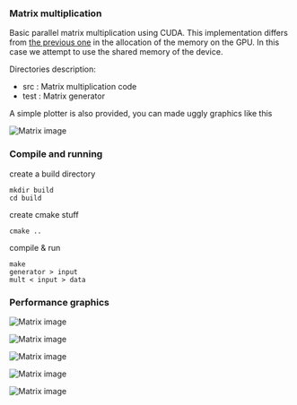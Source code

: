 ### Matrix multiplication

Basic parallel matrix multiplication using CUDA.
This implementation differs from [the previous one](http://github.com/pin3da/HPC/tree/master/matrix_mult)
in the allocation of the memory on the GPU. In this case we attempt to
use the shared memory of the device.

Directories description:
- src : Matrix multiplication code
- test : Matrix generator

A simple plotter is also provided, you can made uggly graphics like this

![Matrix image](https://raw.githubusercontent.com/pin3da/HPC/master/matrix_mult/matrix_mul.png)

### Compile and running

create a build directory

    mkdir build
    cd build

create cmake stuff

    cmake ..

compile & run

    make
    generator > input
    mult < input > data

### Performance graphics


![Matrix image](https://raw.githubusercontent.com/pin3da/HPC/master/matrix_mult_tiled/figure_1.png)

![Matrix image](https://raw.githubusercontent.com/pin3da/HPC/master/matrix_mult_tiled/figure_2.png)

![Matrix image](https://raw.githubusercontent.com/pin3da/HPC/master/matrix_mult_tiled/figure_3.png)

![Matrix image](https://raw.githubusercontent.com/pin3da/HPC/master/matrix_mult_tiled/tiling1.png)

![Matrix image](https://raw.githubusercontent.com/pin3da/HPC/master/matrix_mult_tiled/tiling2.png)
